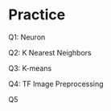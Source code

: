 # Practice  
Q1: Neuron                                          
                 
Q2: K Nearest Neighbors        
                            
Q3: K-means                              
             
Q4: TF Image Preprocessing                       
        
Q5         
